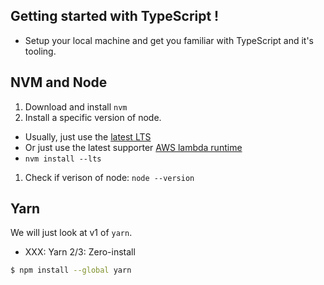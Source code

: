 ## Getting started with TypeScript !

- Setup your local machine and get you familiar with TypeScript and it's tooling.

## NVM and Node

1. Download and install `nvm`
1. Install a specific version of node.
  - Usually, just use the [latest LTS](https://nodejs.org/en/about/releases/)
  - Or just use the latest supporter [AWS lambda runtime](https://docs.aws.amazon.com/lambda/latest/dg/lambda-runtimes.html)
  - `nvm install --lts`
1. Check if verison of node: `node --version`

## Yarn

We will just look at v1 of `yarn`.

- XXX: Yarn 2/3: Zero-install

```sh
$ npm install --global yarn
```

